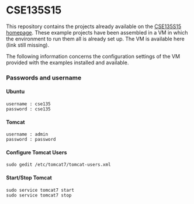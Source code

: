 # CSE135S15

This repository contains the projects already available on the [CSE135S15 homepage](http://db.ucsd.edu/CSE135S15/).
These example projects have been assembled in a VM in which the environment to run them all is already set up.
The VM is available here (link still missing).

The following information concerns the configuration settings of the VM provided with the examples
installed and available.

### Passwords and username

#### Ubuntu

```
username : cse135
password : cse135
```

#### Tomcat

```
username : admin
password : password
```

#### Configure Tomcat Users

```
sudo gedit /etc/tomcat7/tomcat-users.xml
```

#### Start/Stop Tomcat

```
sudo service tomcat7 start
sudo service tomcat7 stop
```
